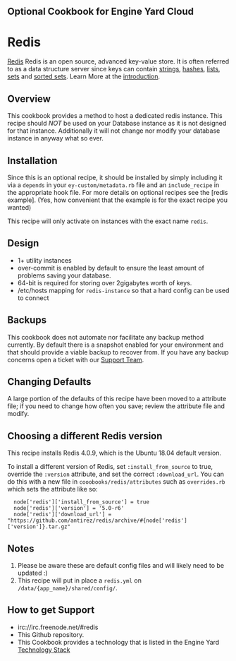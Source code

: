 ## Optional Cookbook for Engine Yard Cloud

# Redis

[Redis][1] Redis is an open source, advanced key-value store. It is often referred to as a data structure server since keys can contain [strings][7], [hashes][6], [lists][5], [sets][4] and [sorted sets][3].  Learn More at the [introduction][7].

## Overview

This cookbook provides a method to host a dedicated redis instance.  This recipe should *NOT* be used on your Database instance as it is not designed for that instance.  Additionally it will not change nor modify your database instance in anyway what so ever.

## Installation

Since this is an optional recipe, it should be installed by simply including it via a `depends` in your `ey-custom/metadata.rb` file and an `include_recipe` in the appropriate hook file. For more details on optional recipes see the [redis example]. (Yes, how convenient that the example is for the exact recipe you wanted)

This recipe will only activate on instances with the exact name `redis`.

## Design

* 1+ utility instances
* over-commit is enabled by default to ensure the least amount of problems saving your database.
* 64-bit is required for storing over 2gigabytes worth of keys.
* /etc/hosts mapping for `redis-instance` so that a hard config can be used to connect

## Backups

This cookbook does not automate nor facilitate any backup method currently.  By default there is a snapshot enabled for your environment and that should provide a viable backup to recover from.  If you have any backup concerns open a ticket with our [Support Team][9].


## Changing Defaults

A large portion of the defaults of this recipe have been moved to a attribute file; if you need to change how often you save; review the attribute file and modify.

## Choosing a different Redis version

This recipe installs Redis 4.0.9, which is the Ubuntu 18.04 default version.

To install a different version of Redis, set `:install_from_source` to true,
override the `:version` attribute, and set the correct `:download_url`.
You can do this with a new file in `cooobooks/redis/attributes`
such as `overrides.rb` which sets the attribute like so:

```
  node['redis']['install_from_source'] = true
  node['redis']['version'] = '5.0-r6'
  node['redis']['download_url'] = "https://github.com/antirez/redis/archive/#{node['redis']['version']}.tar.gz"
```

## Notes

1. Please be aware these are default config files and will likely need to be updated :)
2. This recipe will put in place a `redis.yml` on `/data/{app_name}/shared/config/`.

## How to get Support

* irc://irc.freenode.net/#redis
* This Github repository.
* This Cookbook provides a technology that is listed in the Engine Yard [Technology Stack][2]

[1]: http://redis.io/
[2]: http://www.engineyard.com/products/technology/stack
[3]: http://redis.io/topics/data-types#sorted-sets
[4]: http://redis.io/topics/data-types#sets
[5]: http://redis.io/topics/data-types#lists
[6]: http://redis.io/topics/data-types#hashes
[7]: http://redis.io/topics/data-types#strings
[8]: http://redis.io/topics/introduction
[9]: https://support.cloud.engineyard.com
